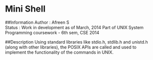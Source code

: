 Mini Shell
=========

##Information
Author 		: Afreen S  
Status		: Work in development as of March, 2014 
Part of UNIX System Programming coursework - 6th sem, CSE 2014

##Description
Using standard libraries like stdio.h, stdlib.h and unistd.h (along with other libraries), the POSIX APIs are called and used to implement the functionality of the commands in UNIX.

